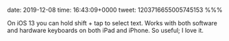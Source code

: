 date: 2019-12-08
time: 16:43:09+0000
tweet: 1203716655005745153
%%%

On iOS 13 you can hold shift + tap to select text. Works with both software and hardware keyboards on both iPad and iPhone. So useful; I love it.
